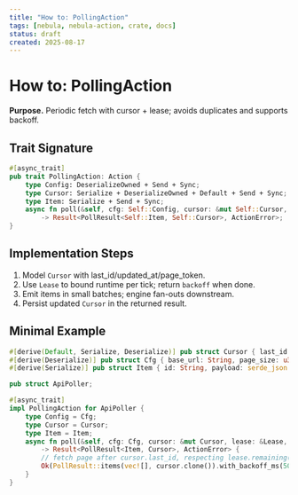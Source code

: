 ```yaml
---
title: "How to: PollingAction"
tags: [nebula, nebula-action, crate, docs]
status: draft
created: 2025-08-17
---
```


# How to: PollingAction

**Purpose.** Periodic fetch with cursor + lease; avoids duplicates and supports backoff.

## Trait Signature
```rust
#[async_trait]
pub trait PollingAction: Action {
    type Config: DeserializeOwned + Send + Sync;
    type Cursor: Serialize + DeserializeOwned + Default + Send + Sync;
    type Item: Serialize + Send + Sync;
    async fn poll(&self, cfg: Self::Config, cursor: &mut Self::Cursor, lease: &Lease, ctx: &ExecutionContext)
        -> Result<PollResult<Self::Item, Self::Cursor>, ActionError>;
}
```

## Implementation Steps

1. Model `Cursor` with last_id/updated_at/page_token.
2. Use `Lease` to bound runtime per tick; return `backoff` when done.
3. Emit items in small batches; engine fan-outs downstream.
4. Persist updated `Cursor` in the returned result.


## Minimal Example
```rust
#[derive(Default, Serialize, Deserialize)] pub struct Cursor { last_id: Option<String> }
#[derive(Deserialize)] pub struct Cfg { base_url: String, page_size: u32 }
#[derive(Serialize)] pub struct Item { id: String, payload: serde_json::Value }

pub struct ApiPoller;

#[async_trait]
impl PollingAction for ApiPoller {
    type Config = Cfg;
    type Cursor = Cursor;
    type Item = Item;
    async fn poll(&self, cfg: Cfg, cursor: &mut Cursor, lease: &Lease, _ctx: &ExecutionContext)
        -> Result<PollResult<Item, Cursor>, ActionError> {
        // fetch page after cursor.last_id, respecting lease.remaining()
        Ok(PollResult::items(vec![], cursor.clone()).with_backoff_ms(5000))
    }
}
```
